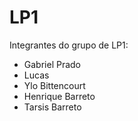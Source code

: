 # LP1
Integrantes do grupo de LP1:
- Gabriel Prado 
- Lucas 
- Ylo Bittencourt
- Henrique Barreto
- Tarsis Barreto
